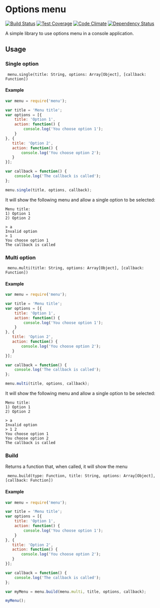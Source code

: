 # Options menu

[![Build Status](https://travis-ci.org/gnavalesi/options-menu.svg?branch=master)](https://travis-ci.org/gnavalesi/options-menu) [![Test Coverage](https://codeclimate.com/github/gnavalesi/options-menu/badges/coverage.svg)](https://codeclimate.com/github/gnavalesi/options-menu/coverage) [![Code Climate](https://codeclimate.com/github/gnavalesi/options-menu/badges/gpa.svg)](https://codeclimate.com/github/gnavalesi/options-menu) [![Dependency Status](https://www.versioneye.com/user/projects/578a5db3c3d40f003caa3422/badge.svg?style=flat-square)](https://www.versioneye.com/user/projects/578a5db3c3d40f003caa3422)

A simple library to use options menu in a console application.


## Usage

### Single option

``` menu.single(title: String, options: Array[Object], [callback: Function])```

#### Example

```js
var menu = require('menu');

var title = 'Menu title';
var options = [{
    title: 'Option 1',
    action: function() {
        console.log('You choose option 1');
    }
}, {
   title: 'Option 2',
   action: function() {
       console.log('You choose option 2');
   }
}];

var callback = function() {
    console.log('The callback is called');
};

menu.single(title, options, callback);
```

It will show the following menu and allow a single option to be selected:

```
Menu title:
1) Option 1
2) Option 2

> a
Invalid option
> 1
You choose option 1
The callback is called
```

### Multi option

``` menu.multi(title: String, options: Array[Object], [callback: Function])```

#### Example

```js
var menu = require('menu');

var title = 'Menu title';
var options = [{
    title: 'Option 1',
    action: function() {
        console.log('You choose option 1');
    }
}, {
   title: 'Option 2',
   action: function() {
       console.log('You choose option 2');
   }
}];

var callback = function() {
    console.log('The callback is called');
};

menu.multi(title, options, callback);
```

It will show the following menu and allow a single option to be selected:

```
Menu title:
1) Option 1
2) Option 2

> a
Invalid option
> 1 2
You choose option 1
You choose option 2
The callback is called
```

### Build

Returns a function that, when called, it will show the menu

``` menu.build(type: Function, title: String, options: Array[Object], [callback: Function])```

#### Example

```js
var menu = require('menu');

var title = 'Menu title';
var options = [{
    title: 'Option 1',
    action: function() {
        console.log('You choose option 1');
    }
}, {
   title: 'Option 2',
   action: function() {
       console.log('You choose option 2');
   }
}];

var callback = function() {
    console.log('The callback is called');
};

var myMenu = menu.build(menu.multi, title, options, callback);

myMenu();
```